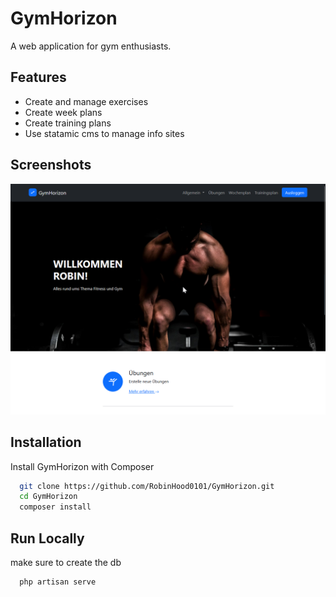 
# GymHorizon

A web application for gym enthusiasts.





## Features

- Create and manage exercises
- Create week plans
- Create training plans
- Use statamic cms to manage info sites


## Screenshots

![App Screenshot](https://raw.githubusercontent.com/RobinHood0101/GymHorizon/36e082523687b4bcadb285b8fd283923d342433e/screenshots/screenshot1.png)


## Installation

Install GymHorizon with Composer

```bash
  git clone https://github.com/RobinHood0101/GymHorizon.git
  cd GymHorizon
  composer install
```
    
## Run Locally
make sure to create the db

```bash
  php artisan serve
```

